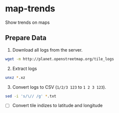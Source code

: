 # map-trends
Show trends on maps

## Prepare Data

1. Download all logs from the server.

```bash
wget -m http://planet.openstreetmap.org/tile_logs
```

2. Extract logs

```bash
unxz *.xz
```

3. Convert logs to CSV (`1/2/3 123` to `1 2 3 123`).
```bash
sed -i 's/\// /g' *.txt
```

- [ ] Convert tile indizes to latitude and longitude
